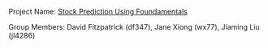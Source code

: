 Project Name: [Stock Prediction Using Foundamentals](https://github.com/jwxiong/ORIE5741-Project)

Group Members: David Fitzpatrick (df347), Jane Xiong (wx77), Jiaming Liu (jl4286)
